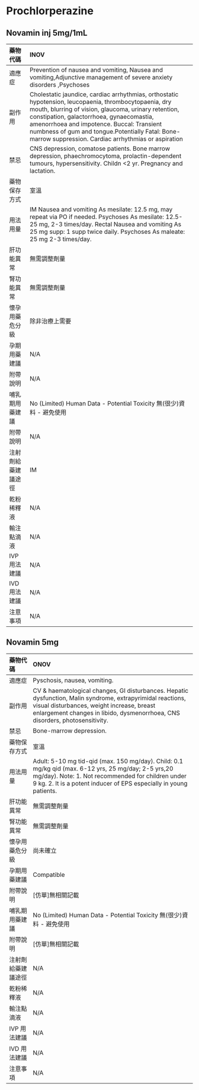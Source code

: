 # Prochlorperazine

## Novamin inj 5mg/1mL

| 藥物代碼           | INOV                                                                                                                                                                                                                                                                                                                                                              |
|:-------------------|:------------------------------------------------------------------------------------------------------------------------------------------------------------------------------------------------------------------------------------------------------------------------------------------------------------------------------------------------------------------|
| 適應症             | Prevention of nausea and vomiting, Nausea and vomiting,Adjunctive management of severe anxiety disorders ,Psychoses                                                                                                                                                                                                                                               |
| 副作用             | Cholestatic jaundice, cardiac arrhythmias, orthostatic hypotension, leucopaenia, thrombocytopaenia, dry mouth, blurring of vision, glaucoma, urinary retention, constipation, galactorrhoea, gynaecomastia, amenorrhoea and impotence. Buccal: Transient numbness of gum and tongue.Potentially Fatal: Bone-marrow suppression. Cardiac arrhythmias or aspiration |
| 禁忌               | CNS depression, comatose patients. Bone marrow depression, phaechromocytoma, prolactin-dependent tumours, hypersensitivity. Childn <2 yr. Pregnancy and lactation.                                                                                                                                                                                                |
| 藥物保存方式       | 室溫                                                                                                                                                                                                                                                                                                                                                              |
| 用法用量           | IM Nausea and vomiting As mesilate: 12.5 mg, may repeat via PO if needed. Psychoses As mesilate: 12.5-25 mg, 2-3 times/day. Rectal Nausea and vomiting As 25 mg supp: 1 supp twice daily. Psychoses As maleate: 25 mg 2-3 times/day.                                                                                                                              |
| 肝功能異常         | 無需調整劑量                                                                                                                                                                                                                                                                                                                                                      |
| 腎功能異常         | 無需調整劑量                                                                                                                                                                                                                                                                                                                                                      |
| 懷孕用藥危分級     | 除非治療上需要                                                                                                                                                                                                                                                                                                                                                    |
| 孕期用藥建議       | N/A                                                                                                                                                                                                                                                                                                                                                               |
| 附帶說明           | N/A                                                                                                                                                                                                                                                                                                                                                               |
| 哺乳期用藥建議     | No (Limited) Human Data - Potential Toxicity 無(很少)資料 - 避免使用                                                                                                                                                                                                                                                                                              |
| 附帶說明           | N/A                                                                                                                                                                                                                                                                                                                                                               |
| 注射劑給藥建議途徑 | IM                                                                                                                                                                                                                                                                                                                                                                |
| 乾粉稀釋液         | N/A                                                                                                                                                                                                                                                                                                                                                               |
| 輸注點滴液         | N/A                                                                                                                                                                                                                                                                                                                                                               |
| IVP 用法建議       | N/A                                                                                                                                                                                                                                                                                                                                                               |
| IVD 用法建議       | N/A                                                                                                                                                                                                                                                                                                                                                               |
| 注意事項           | N/A                                                                                                                                                                                                                                                                                                                                                               |

## Novamin 5mg

| 藥物代碼           | ONOV                                                                                                                                                                                                                                     |
|:-------------------|:-----------------------------------------------------------------------------------------------------------------------------------------------------------------------------------------------------------------------------------------|
| 適應症             | Pyschosis, nausea, vomiting.                                                                                                                                                                                                             |
| 副作用             | CV & haematological changes, GI disturbances. Hepatic dysfunction, Malin syndrome, extrapyrimidal reactions, visual disturbances, weight increase, breast enlargement changes in libido, dysmenorrhoea, CNS disorders, photosensitivity. |
| 禁忌               | Bone-marrow depression.                                                                                                                                                                                                                  |
| 藥物保存方式       | 室溫                                                                                                                                                                                                                                     |
| 用法用量           | Adult: 5-10 mg tid-qid (max. 150 mg/day). Child: 0.1 mg/kg qid (max. 6-12 yrs, 25 mg/day; 2-5 yrs,20 mg/day). Note: 1. Not recommended for children under 9 kg.  2. It is a potent inducer of EPS especially in young patients.          |
| 肝功能異常         | 無需調整劑量                                                                                                                                                                                                                             |
| 腎功能異常         | 無需調整劑量                                                                                                                                                                                                                             |
| 懷孕用藥危分級     | 尚未確立                                                                                                                                                                                                                                 |
| 孕期用藥建議       | Compatible                                                                                                                                                                                                                               |
| 附帶說明           | [仿單]無相關記載                                                                                                                                                                                                                         |
| 哺乳期用藥建議     | No (Limited) Human Data - Potential Toxicity 無(很少)資料 - 避免使用                                                                                                                                                                     |
| 附帶說明           | [仿單]無相關記載                                                                                                                                                                                                                         |
| 注射劑給藥建議途徑 | N/A                                                                                                                                                                                                                                      |
| 乾粉稀釋液         | N/A                                                                                                                                                                                                                                      |
| 輸注點滴液         | N/A                                                                                                                                                                                                                                      |
| IVP 用法建議       | N/A                                                                                                                                                                                                                                      |
| IVD 用法建議       | N/A                                                                                                                                                                                                                                      |
| 注意事項           | N/A                                                                                                                                                                                                                                      |

